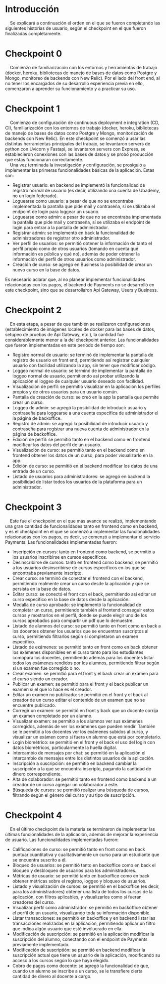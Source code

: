 # Introducción

&nbsp;&nbsp;&nbsp;&nbsp;Se explicará a continuación el orden en el que se fueron completando las siguientes historias de usuario, según el checkpoint en el que fueron finalizadas completamente.

# Checkpoint 0

&nbsp;&nbsp;&nbsp;&nbsp;Comienzo de familiarización con los entornos y herramientas de trabajo (docker, heroku, bibliotecas de manejo de bases de datos como Postgre y Mongo, monitoreo de backends con New Relic). Por el lado del front end, al no tener los encargados de su desarrollo experiencia previa en ello, comenzaron a aprender su funcionamiento y a practicar su uso.

# Checkpoint 1

&nbsp;&nbsp;&nbsp;&nbsp;Comienzo de configuración de continuous deployment e integration (CD, CI), familiarización con los entornos de trabajo (docker, heroku, bibliotecas de manejo de bases de datos como Postgre y Mongo, monitorización de backends con New Relic). En este checkpoint se comenzó a usar las distintas herramientas principales del trabajo, se levantaron servers de python con Uvicorn y Fastapi, se levantaron servers con Express, se establecieron conexiones con las bases de datos y se probó producción que estas funcionaran correctamente.  
&nbsp;&nbsp;&nbsp;&nbsp;Una vez terminada la investigación y configuración, se prosiguió a implementar las primeras funcionalidades básicas de la aplicación. Estas son:
- Registrar usuario: en backend se implementó la funcionalidad de registro normal de usuario (es decir, utilizando una cuenta de Ubademy, no un login federado).
- Loguearse como usuario: a pesar de que no se encontraba implementada la pantalla que pide mail y contraseña, sí se utilizaba el endpoint de login para loggear un usuario.
- Loguearse como admin: a pesar de que no se encontraba implementada la pantalla que pide mail y contraseña, sí se utilizaba el endpoint de login para entrar a la pantalla de administrador.
- Registrar admin: se implementó en back la funcionalidad de administradores de registrar otro administrador.
- Ver perfil de usuarios: se permitió obtener la información de tanto el perfil propio como de otros usuarios (tomando en cuenta qué información es pública y qué no), además de poder obtener la información del perfil de otros usuarios como administrador.
- Creación de curso: se agregó en Business la posibilidad de crear un nuevo curso en la base de datos.

Es necesario aclarar que, al no planear implementar funcionalidades relacionadas con los pagos, el backend de Payments no se desarrolló en este checkpoint, sino que se desarrollaron Api Gateway, Users y Business.

# Checkpoint 2

&nbsp;&nbsp;&nbsp;&nbsp;En esta etapa, a pesar de que también se realizaron configuraciones (establecimiento de imágenes locales de docker para las bases de datos, setupeo de pruebas de Api Gateway, etc.), la cantidad fue considerablemente menor a la del checkpoint anterior. Las funcionalidades que fueron implementadas en este período de tiempo son:
- Registro normal de usuario: se terminó de implementar la pantalla de registro de usuario en front end, permitiendo así registrar cualquier usuario con facilidad utilizando la app, sin tener que modificar código.
- Loggeo normal de usuario: se terminó de implementar la pantalla de loggeo normal de usuario, permitiendo así probar utilizando la aplicación el loggeo de cualquier usuario deseado con facilidad.
- Visualización de perfil: se permitió visualizar en la aplicación los perfiles propios y de otros usuarios para un usuario común.
- Pantalla de creación de curso: se creó en la app la pantalla que permite crear un curso.
- Loggeo de admin: se agregó la posibilidad de introducir usuario y contraseña para loggearse a una cuenta específica de administrador el la página de backoffice.
- Registro de admin: se agregó la posibilidad de introducir usuario y contraseña para registrar una nueva cuenta de administrador en la página de backoffice.
- Edición de perfil: se permitió tanto en el backend como en frontend modificar los datos del perfil de un usuario.
- Visualización de curso: se permitió tanto en el backend como en frontend obtener los datos de un curso, para poder visualizarlo en la app.
- Edición de curso: se permitió en el backend modificar los datos de una entrada de un curso.
- Listado de usuarios para administradores: se agregó en backend la posibilidad de listar todos los usuarios de la plataforma para un administrador.


# Checkpoint 3

&nbsp;&nbsp;&nbsp;&nbsp;Este fue el checkpoint en el que más avance se realizó, implementando una gran cantidad de funcionalidades tanto en frontend como en backend, y es el checkpoint en el que se comenzó a implementar las funcionalidades relacionadas con los pagos, es decir, se comenzó a implementar el servicio Payments. Las funcionalidades implementadas fueron:
- Inscripción en cursos: tanto en frontend como backend, se permitió a los usuarios inscribirse en cursos específicos.
- Desinscribirse de cursos: tanto en frontend como backend, se permitió a los usuarios desinscribirse de cursos específicos en los que se encontraba previamente inscripto.
- Crear curso: se terminó de conectar el frontend con el backend, permitiendo realmente crear un curso desde la aplicación y que se persista en la base de datos.
- Editar curso: se conectó el front con el back, permitiendo así editar un curso específico en la base de datos desde la aplicación.
- Medalla de curso aprobado: se implementó la funcionalidad de completar un curso, permitiendo también al frontend conseguir estos cursos y mostrarlos en el perfil, donde se puede elegir uno de los cursos aprobados para compartir un pdf que lo demuestre.
- Listado de alumnos del curso: se permitió tanto en front como en back a los docentes obtener los usuarios que se encuentran suscriptos al curso, permitiendo filtrarlos según si completaron un examen específico.
- Listado de exámenes: se permitió tanto en front como en back obtener los exámenes disponibles en el curso tanto para los estudiantes comopara los docentes, permitiendo además para los docentes listar todos los exámenes rendidos por los alumnos, permitiendo filtrar según si un examen fue corregido o no.
- Crear examen: se permitió para el front y el back crear un examen para el curso siendo un creador.
- Publicar un examen: se permitió para el front y el back publicar un examen si el que lo hace es el creador.
- Editar un examen no publicado: se permitió en el front y el back al creador de un curso editar el contenido de un examen que no se encuentre publicado.
- Corregir un examen: se permitió en front y back que un docente corrija un examen completado por un alumno.
- Visualizar examen: se permitió a los alumnos ver sus exámenes corregidos, además de ver los exámenes que pueden rendir. También se le permitió a los docentes ver los exámenes subidos al curso, y visualizar un exámen como si fuera un alumno que está por completarlo.
- Login biométrico: se permitió en el front y el back el uso del login con datos biométricos, particularmente la huella digital.
- Intercambio de mensajes por chat: se permitió en la aplicación el intercambio de mensajes entre los distintos usuarios de la aplicación.
- Inscripción a suscripción: se permitió en backend cambiar la suscripción a la que se encuentra inscripto, pagando la cantidad de dinero correspondiente.
- Alta de colaborador: se permitió tanto en frontend como backend a un creador de un curso agregar un colaborador a este.
- Búsqueda de cursos: se permitió realizar una búsqueda de cursos, filtrando según el género del curso y su tipo de suscripción.


# Checkpoint 4

&nbsp;&nbsp;&nbsp;&nbsp;En el último checkpoint de la materia se terminaron de implementar las últimas funcionalidades de la aplicación, además de mejorar la experiencia de usuario. Las funcionalidades implementadas fueron:
- Calificaciones de curso: se permitió tanto en front como en back puntuar cuantitativa y cualitativamente un curso para un estudiante que se encuentra suscrito a él.
- Bloqueo de usuarios: se permitió tanto en backoffice como en back el bloqueo y desbloqueo de usuarios para los administradores.
- Métricas de usuario: se permitió tanto en backoffice como en back obtener métricas sobre el registro, loggeo y bloqueo de usuarios.
- Listado y visualización de cursos: se permitió en el backoffice (es decir, para los administradores) obtener una lista de todos los cursos de la aplicación, con filtros aplicables, y visualizarlos como si fueran creadores del curso.
- Visualizar perfil como administrador: se permitió en backoffice obtener el perfil de un usuario, visualizando toda su información disponible.
- Listar transacciones: se permitió en backoffice y en backend listar las transacciones realizadas en la aplicación, permitiendo aplicar un filtro que indica algún usuario que esté involucrado en ella.
- Modificación de suscripción: se permitió en la aplicación modificar la suscripción del alumno, conectando con el endpoint de Payments previamente implementado.
- Modificación de suscriptión: se permitió en backend modificar la suscripción actual que tiene un usuario de la aplicación, modificando su acceso a los cursos según lo que haya elegido.
- Cobro de pagos como docente: se agregó la funcionalidad de que, cuando un alumno se inscribe a un curso, se le transfiere cierta cantidad de dinero al docente a cargo.
